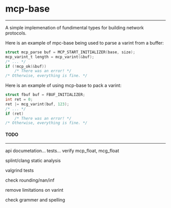 # mcp-base
---
A simple implemenation of fundimental types for building network
protocols.

Here is an example of mpc-base being used to parse a varint from a buffer:

```c
struct mcp_parse buf = MCP_START_INITIALIZER(base, size);
mcp_varint_t length = mcp_varint(&buf);
/* ... */
if (!mcp_ok(&buf))
	/* There was an error! */
/* Otherwise, everything is fine. */
```

Here is an example of using mcp-base to pack a varint:

```c
struct fbuf buf = FBUF_INITIALIZER;
int ret = 0;
ret |= mcg_varint(buf, 123);
/* ... */
if (ret)
    /* There was an error! */
/* Otherwise, everything is fine. */
```

#### TODO
---
api documetation... tests... verify mcp_float, mcg_float

splint/clang static analysis

valgrind tests

check rounding/nan/inf

remove limitations on varint

check grammer and spelling
